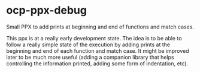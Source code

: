 # ocp-ppx-debug

Small PPX to add prints at beginning and end of functions and match
cases.

This ppx is at a really early development state. The idea is to be
able to follow a really simple state of the execution by adding prints
at the beginning and end of each function and match case. It might be
improved later to be much more useful (adding a companion library that
helps controlling the information printed, adding some form of
indentation, etc).
